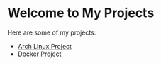 # Welcome to My Projects

Here are some of my projects:

- [Arch Linux Project](arch-linux-project/)
- [Docker Project](docker-project/)
